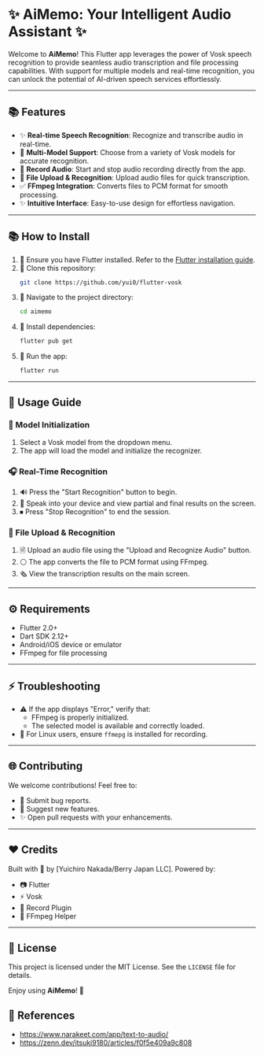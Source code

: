 # ✨ AiMemo: Your Intelligent Audio Assistant ✨

Welcome to **AiMemo**! This Flutter app leverages the power of Vosk speech recognition to provide seamless audio transcription and file processing capabilities. With support for multiple models and real-time recognition, you can unlock the potential of AI-driven speech services effortlessly.

---

## 📚 Features

- ✨ **Real-time Speech Recognition**: Recognize and transcribe audio in real-time.
- 🔗 **Multi-Model Support**: Choose from a variety of Vosk models for accurate recognition.
- 🎤 **Record Audio**: Start and stop audio recording directly from the app.
- 💾 **File Upload & Recognition**: Upload audio files for quick transcription.
- ✅ **FFmpeg Integration**: Converts files to PCM format for smooth processing.
- ✨ **Intuitive Interface**: Easy-to-use design for effortless navigation.

---

## 📚 How to Install

1. 🔹 Ensure you have Flutter installed. Refer to the [Flutter installation guide](https://flutter.dev/docs/get-started/install).
2. 🔹 Clone this repository:
   ```bash
   git clone https://github.com/yui0/flutter-vosk
   ```
3. 🔹 Navigate to the project directory:
   ```bash
   cd aimemo
   ```
4. 🔹 Install dependencies:
   ```bash
   flutter pub get
   ```
5. 🏢 Run the app:
   ```bash
   flutter run
   ```

---

## 🎤 Usage Guide

### 🔄 Model Initialization
1. Select a Vosk model from the dropdown menu.
2. The app will load the model and initialize the recognizer.

### 🎧 Real-Time Recognition
1. 🔊 Press the "Start Recognition" button to begin.
2. 🎤 Speak into your device and view partial and final results on the screen.
3. ⏹ Press "Stop Recognition" to end the session.

### 💾 File Upload & Recognition
1. 🗎 Upload an audio file using the "Upload and Recognize Audio" button.
2. ⚪ The app converts the file to PCM format using FFmpeg.
3. 🗞️ View the transcription results on the main screen.

---

## ⚙️ Requirements

- Flutter 2.0+
- Dart SDK 2.12+
- Android/iOS device or emulator
- FFmpeg for file processing

---

## ⚡ Troubleshooting

- ⚠ If the app displays "Error," verify that:
  - FFmpeg is properly initialized.
  - The selected model is available and correctly loaded.
- 🚫 For Linux users, ensure `ffmepg` is installed for recording.

---

## 🌐 Contributing

We welcome contributions! Feel free to:
- 🌈 Submit bug reports.
- 🔧 Suggest new features.
- ✨ Open pull requests with your enhancements.

---

## ❤️ Credits

Built with 💖 by [Yuichiro Nakada/Berry Japan LLC]. Powered by:
- 📷 Flutter
- ⚡ Vosk
- 🎤 Record Plugin
- 🎥 FFmpeg Helper

---

## 🔗 License

This project is licensed under the MIT License. See the `LICENSE` file for details.

Enjoy using **AiMemo**! 🌟

## 📖 References

- https://www.narakeet.com/app/text-to-audio/
- https://zenn.dev/itsuki9180/articles/f0f5e409a9c808
